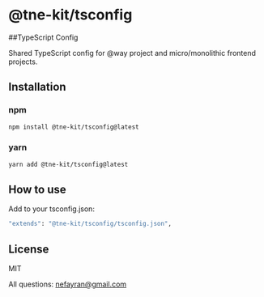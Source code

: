 # @tne-kit/tsconfig
##TypeScript Config

Shared TypeScript config for @way project and micro/monolithic frontend projects.

## Installation

### npm
```sh
npm install @tne-kit/tsconfig@latest
```
### yarn
```sh
yarn add @tne-kit/tsconfig@latest
```
## How to use
Add to your tsconfig.json:
```sh
"extends": "@tne-kit/tsconfig/tsconfig.json",
```
## License

MIT

All questions: nefayran@gmail.com